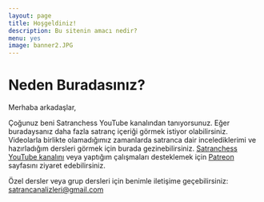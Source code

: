 ```yaml
---
layout: page
title: Hoşgeldiniz!
description: Bu sitenin amacı nedir?
menu: yes
image: banner2.JPG
---
```


# Neden Buradasınız?

Merhaba arkadaşlar,

Çoğunuz beni Satranchess YouTube kanalından tanıyorsunuz. Eğer buradaysanız daha fazla satranç içeriği görmek istiyor olabilirsiniz. Videolarla birlikte olamadığımız zamanlarda satranca dair incelediklerimi ve hazırladığım dersleri görmek için burada gezinebilirsiniz. [Satranchess YouTube kanalını](https://www.youtube.com/satranchess) veya yaptığım çalışmaları desteklemek için [Patreon](https://www.patreon.com/satranchess) sayfasını ziyaret edebilirsiniz.  

Özel dersler veya grup dersleri için benimle iletişime geçebilirsiniz: satrancanalizleri@gmail.com
